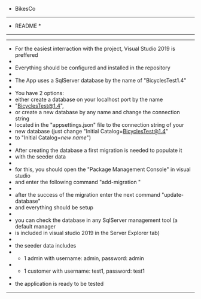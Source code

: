 + BikesCo

**********************
*	README       *
**********************

*********************************************************************************
*  For the easiest interraction with the project, Visual Studio 2019 is preffered
*
*  Everything should be configured and installed in the repository
*
*  The App uses a SqlServer database by the name of "BicyclesTest1.4"
*
*  You have 2 options:
*  either create a database on your localhost port by the name 
*  "BicyclesTest@1.4", 
*  or create a new database by any name and change the connection string 
*  located in the "appsettings.json" file to the connection string of your 
*  new database (just change "Initial Catalog=BicyclesTest@1.4" 
*  to "Initial Catalog=*new name*")
*
*  After creating the database a first migration is needed to populate it
*  with the seeder data
*
*  for this, you should open the "Package Management Console" in visual studio
*  and enter the following command "add-migration <migration name ex: first>"
*  
*  after the success of the migration enter the next command "update-database"
*  and everything should be setup
*
*  you can check the database in any SqlServer management tool (a default manager
*  is included in visual studio 2019 in the Server Explorer tab)
*
*  the seeder data includes 
*  - 1 admin with username: admin, password: admin
*  - 1 customer with username: test1, password: test1
*
*  the application is ready to be tested
***********************************************************************************